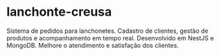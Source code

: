 # lanchonte-creusa
Sistema de pedidos para lanchonetes. Cadastro de clientes, gestão de produtos e acompanhamento em tempo real. Desenvolvido em NestJS e MongoDB. Melhore o atendimento e satisfação dos clientes.
